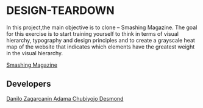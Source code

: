 # DESIGN-TEARDOWN

In this  project,the main objective is to clone  – Smashing Magazine. The goal for this exercise is to start training yourself to think in terms of visual hierarchy, typography and design principles and to create a grayscale heat map of the website that indicates which elements have the greatest weight in the visual hierarchy.

[Smashing Magazine ](https://smashingmagazine.com)

## Developers
[Danilo Zagarcanin ](https://github.com/danilozag1992)
[Adama Chubiyojo Desmond](https://github.com/kobiyoyo)
